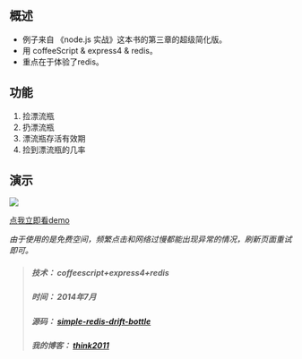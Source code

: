 
## 概述
* 例子来自 《node.js 实战》这本书的第三章的超级简化版。
* 用 coffeeScript & express4 & redis。
* 重点在于体验了redis。

## 功能
1. 捡漂流瓶
2. 扔漂流瓶
3. 漂流瓶存活有效期
4. 捡到漂流瓶的几率


## 演示
![](http://think2011.qiniudn.com/simple-redis-drift-bottle-1.png)


[点我立即看demo](http://simple-redis-drift-bottle-1-c9-think2011.c9.io/)


*由于使用的是免费空间，频繁点击和网络过慢都能出现异常的情况，刷新页面重试即可。*

> ##### 技术： coffeescript+express4+redis
> ##### 时间： 2014年7月
> ##### 源码： [simple-redis-drift-bottle](https://github.com/think2011/simple-redis-drift-bottle.git)
> ##### 我的博客： [think2011](http://think2011.github.io/)

